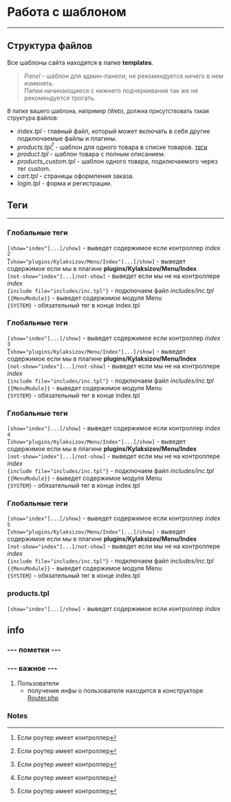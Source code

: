 # Работа с шаблоном
___

## Структура файлов
Все шаблоны сайта находятся в папке **templates**.  
> *Panel* - шаблон для админ-панели, не рекомендуется ничего в нем изменять.  
Папки начинающиеся с нижнего подчеркивания так же не рекомендуется трогать.  

<font size="2">В папке вашего шаблона, например (Web), должна присутствовать такая структура файлов:</font>
- _index.tpl_ - главный файл, который может включать в себя другие подключаемые файлы и плагины.
- _products.tpl[^1]_ - шаблон для одного товара в списке товаров. [теги](#products.tpl)
- _product.tpl_ - шаблон товара с полным описанием.
- _products_custom.tpl_ - шаблон одного товара, подключаемого через тег custom.
- _cart.tpl_ - страницы оформления заказа.
- _login.tpl_ - форма и регистрации.

## Теги
___

### Глобальные теги
`[show="index"]...[/show]` - выведет содержимое если контроллер *index* [^1]  
`[show="plugins/Kylaksizov/Menu/Index"]...[/show]` - выведет содержимое если мы в плагине **plugins/Kylaksizov/Menu/Index**  
`[not-show="index"]...[/not-show]` - выведет если мы не на контроллере *index*  
`{include file="includes/inc.tpl"}` - подключаем файл *includes/inc.tpl*  
`{{MenuModule}}` - выведет содержимое модуля Menu  
`{SYSTEM}` - обязательный тег в конце index.tpl

### Глобальные теги
`[show="index"]...[/show]` - выведет содержимое если контроллер *index* [^1]  
`[show="plugins/Kylaksizov/Menu/Index"]...[/show]` - выведет содержимое если мы в плагине **plugins/Kylaksizov/Menu/Index**  
`[not-show="index"]...[/not-show]` - выведет если мы не на контроллере *index*  
`{include file="includes/inc.tpl"}` - подключаем файл *includes/inc.tpl*  
`{{MenuModule}}` - выведет содержимое модуля Menu  
`{SYSTEM}` - обязательный тег в конце index.tpl

### Глобальные теги
`[show="index"]...[/show]` - выведет содержимое если контроллер *index* [^1]  
`[show="plugins/Kylaksizov/Menu/Index"]...[/show]` - выведет содержимое если мы в плагине **plugins/Kylaksizov/Menu/Index**  
`[not-show="index"]...[/not-show]` - выведет если мы не на контроллере *index*  
`{include file="includes/inc.tpl"}` - подключаем файл *includes/inc.tpl*  
`{{MenuModule}}` - выведет содержимое модуля Menu  
`{SYSTEM}` - обязательный тег в конце index.tpl

### Глобальные теги
`[show="index"]...[/show]` - выведет содержимое если контроллер *index* [^1]  
`[show="plugins/Kylaksizov/Menu/Index"]...[/show]` - выведет содержимое если мы в плагине **plugins/Kylaksizov/Menu/Index**  
`[not-show="index"]...[/not-show]` - выведет если мы не на контроллере *index*  
`{include file="includes/inc.tpl"}` - подключаем файл *includes/inc.tpl*  
`{{MenuModule}}` - выведет содержимое модуля Menu  
`{SYSTEM}` - обязательный тег в конце index.tpl

### products.tpl
`[show="index"]...[/show]` - выведет содержимое если контроллер *index* 

## info

### --- пометки ---

### --- важное ---

1. Пользователи
   - получение инфы о пользователе находится в конструкторе [Router.php](app/core/Router.php)

### Notes
[^1]: Если роутер имеет контроллер
